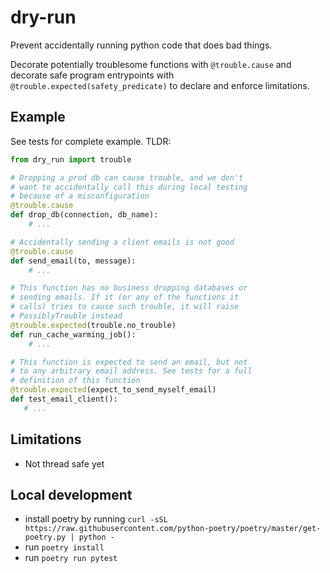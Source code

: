 # dry-run

Prevent accidentally running python code that does bad things.

Decorate potentially troublesome functions with `@trouble.cause`
and decorate safe program entrypoints with `@trouble.expected(safety_predicate)`
to declare and enforce limitations.

## Example

See tests for complete example. TLDR:

```python
from dry_run import trouble

# Dropping a prod db can cause trouble, and we don't
# want to accidentally call this during local testing
# because of a misconfiguration
@trouble.cause
def drop_db(connection, db_name):
    # ...

# Accidentally sending a client emails is not good
@trouble.cause
def send_email(to, message):
    # ...

# This function has no business dropping databases or
# sending emails. If it (or any of the functions it
# calls) tries to cause such trouble, it will raise
# PossiblyTrouble instead
@trouble.expected(trouble.no_trouble)
def run_cache_warming_job():
    # ...

# This function is expected to send an email, but not
# to any arbitrary email address. See tests for a full
# definition of this function
@trouble.expected(expect_to_send_myself_email)
def test_email_client():
   # ...
```

## Limitations
- Not thread safe yet

## Local development

- install poetry by running `curl -sSL https://raw.githubusercontent.com/python-poetry/poetry/master/get-poetry.py | python -`
- run `poetry install`
- run `poetry run pytest`
